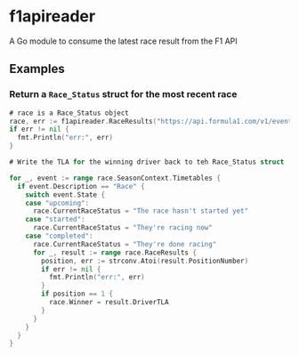 # f1apireader

A Go module to consume the latest race result from the F1 API

## Examples

### Return a `Race_Status` struct for the most recent race

```go
# race is a Race_Status object
race, err := f1apireader.RaceResults("https://api.formula1.com/v1/event-tracker")
if err != nil {
  fmt.Println("err:", err)
}

# Write the TLA for the winning driver back to teh Race_Status struct

for _, event := range race.SeasonContext.Timetables {
  if event.Description == "Race" {
    switch event.State {
    case "upcoming":
      race.CurrentRaceStatus = "The race hasn't started yet"
    case "started":
      race.CurrentRaceStatus = "They're racing now"
    case "completed":
      race.CurrentRaceStatus = "They're done racing"
      for _, result := range race.RaceResults {
        position, err := strconv.Atoi(result.PositionNumber)
        if err != nil {
          fmt.Println("err:", err)
        }
        if position == 1 {
          race.Winner = result.DriverTLA
        }
      }
    }
  }
}
```
